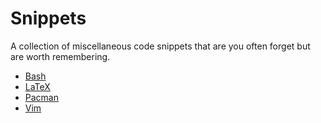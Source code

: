 # Snippets

A collection of miscellaneous code snippets that are you often forget but are
worth remembering.

 * [Bash](bash.md)
 * [LaTeX](latex.md)
 * [Pacman](pacman.md)
 * [Vim](vim.md)

